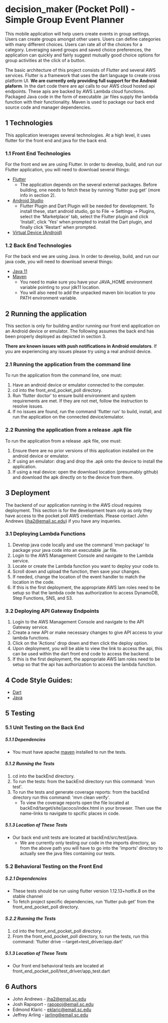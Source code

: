 # decision_maker (Pocket Poll) - Simple Group Event Planner

This mobile application will help users create events in group settings. Users can create groups amongst other users. Users can define categories with many different choices. Users can rate all of the choices for a category. Leveraging saved groups and saved choice preferences, the application can quickly and fairly suggest mutually good choice options for group activities at the click of a button.

The basic architecture of this project consists of Flutter and several AWS services. Flutter is a framework that uses the dart language to create cross platform UI. **We are currently only providing full support for the Android plaform**. In the dart code there are api calls to our AWS cloud hosted api endpoints. These apis are backed by AWS Lambda cloud functions. Packaged Java code in the form of executable .jar files supply the lambda function with their functionality. Maven is used to package our back end source code and manager dependencies.

## 1 Technologies
This application leverages several technologies. At a high level, it uses flutter for the front end and java for the back end.

### 1.1 Front End Technologies
For the front end we are using Flutter. In order to develop, build, and run our Flutter application, you will need to download several things:
* [Flutter](https://flutter.dev/docs/get-started/install)
   * The application depends on the several external packages. Before building, one needs to fetch these by running 'flutter pug get' (more info in section 2).
* [Android Studio](https://developer.android.com/studio)
   * Flutter Plugin and Dart Plugin will be needed for development. To install these, start android studio, go to File -> Settings -> Plugins, select the 'Marketplace' tab, select the Flutter plugin and click 'Install', click 'Yes' when prompted to install the Dart plugin, and finally click 'Restart' when prompted.
* [Virtual Device (Android)](https://developer.android.com/studio/run/managing-avds)

### 1.2 Back End Technologies
For the back end we are using Java. In order to develop, build, and run our java code, you will need to download several things:
* [Java 11](https://www.oracle.com/java/technologies/javase-jdk11-downloads.html)
* [Maven](http://maven.apache.org/download.cgi)
   * You need to make sure you have your JAVA_HOME environment variable pointing to your jdk11 location.
   * You will also need to add the unpacked maven bin location to you PATH environment variable.

## 2 Running the application
This section is only for building and/or running our front end application on an Android device or emulator. The following assumes the back end has been properly deployed as depicted in section 3.

**There are known issues with push notifications in Android emulators**. If you are experiencing any issues please try using a real android device.

### 2.1 Running the application from the command line
To run the application from the command line, one must:
1. Have an android device or emulator connected to the computer.
2. cd into the front_end_pocket_poll directory.
3. Run 'flutter doctor' to ensure build environment and system requirements are met. If they are not met, follow the instruction to resolve issues.
4. If no issues are found, run the command 'flutter run' to build, install, and run the application on the connected device/emulator.

### 2.2 Running the application from a release .apk file
To run the application from a release .apk file, one must:
1. Ensure there are no prior versions of this application installed on the android device or emulator.
2. If using an emulator: drag and drop the .apk onto the device to install the application.
3. If using a real device: open the download location (presumably github) and download the apk directly on to the device from there.

## 3 Deployment
The backend of our application running in the AWS cloud requires deployment. This section is for the development team only as only they have access to the pocket poll AWS credentials. Please contact John Andrews (jha2@email.sc.edu) if you have any inqueries.

### 3.1 Deploying Lambda Functions
1. Develop java code locally and use the command 'mvn package' to package your java code into an executable .jar file.
2. Login to the AWS Management Console and navigate to the Lambda service.
3. Locate or create the Lambda function you want to deploy your code to.
4. Scroll down and upload the function, then save your changes.
5. If needed, change the location of the event handler to match the location in the code.
6. If this is the first deployment, the appropriate AWS Iam roles need to be setup so that the lambda code has authorization to access DynamoDB, Step Functions, SNS, and S3.

### 3.2 Deploying API Gateway Endpoints
1. Login to the AWS Management Console and navigate to the API Gateway service.
2. Create a new API or make necessary changes to give API access to your lambda functions.
3. Click on the 'Actions' drop down and then click the deploy option.
4. Upon deployment, you will be able to view the link to access the api, this can be used within the dart front end code to access the backend.
5. If this is the first deployment, the appropriate AWS Iam roles need to be setup so that the api has authorization to access the lambda function.

## 4 Code Style Guides:
* [Dart](https://dart.dev/guides/language/effective-dart/style)
* [Java](https://google.github.io/styleguide/javaguide.html)

## 5 Testing

### 5.1 Unit Testing on the Back End

##### 5.1.1 Dependencies
* You must have apache [maven](https://maven.apache.org/download.cgi) installed to run the tests.

##### 5.1.2 Running the Tests
1. cd into the backEnd directory.
2. To run the tests: from the backEnd directory run this command: 'mvn test'.
3. To run the tests and generate coverage reports: from the backEnd directory run this command: 'mvn clean verify'.
   * To view the coverage reports open the file located at backEnd/target/site/jacoco/index.html in your browser. Then use the name-links to navigate to spcific places in code.

##### 5.1.3 Location of These Tests
* Our back end unit tests are located at backEnd/src/test/java.
   * We are currently only testing our code in the imports directory, so from the above path you will have to go into the 'imports' directory to actually see the java files containing our tests.

### 5.2 Behavioral Testing on the Front End

##### 5.2.1 Dependencies
* These tests should be run using flutter version 1.12.13+hotfix.8 on the stable channel
* To fetch project specific dependencies, run 'flutter pub get' from the front_end_pocket_poll directory.

##### 5.2.2 Running the Tests
1. cd into the front_end_pocket_poll directory.
2. From the front_end_pocket_poll directory, to run the tests, run this command: 'flutter drive --target=test_driver/app.dart'

##### 5.1.3 Location of These Tests
* Our front end behavioral tests are located at front_end_pocket_poll/test_driver/app_test.dart

## 6 Authors
* John Andrews - jha2@email.sc.edu
* Josh Rapoport - rapopoj@email.sc.edu
* Edmond Klaric - eklaric@email.sc.edu
* Jeffrey Arling - jarling@email.sc.edu
